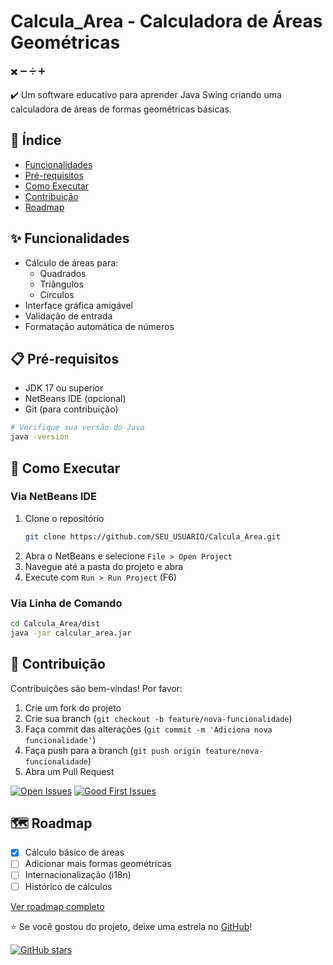 # Calcula_Area - Calculadora de Áreas Geométricas
:heavy_multiplication_x:  :heavy_minus_sign:  :heavy_division_sign:  :heavy_plus_sign:	

:heavy_check_mark: Um software educativo para aprender Java Swing criando uma calculadora de áreas de formas geométricas básicas.

## 📌 Índice

- [Funcionalidades](#-funcionalidades)
- [Pré-requisitos](#-pré-requisitos)
- [Como Executar](#-como-executar)
- [Contribuição](#-contribuição)
- [Roadmap](#-roadmap)

## ✨ Funcionalidades

- Cálculo de áreas para:
  - Quadrados
  - Triângulos
  - Círculos
- Interface gráfica amigável
- Validação de entrada
- Formatação automática de números

## 📋 Pré-requisitos

- JDK 17 ou superior
- NetBeans IDE (opcional)
- Git (para contribuição)

```bash
# Verifique sua versão do Java
java -version
```

## 🚀 Como Executar

### Via NetBeans IDE
1. Clone o repositório
   ```bash
   git clone https://github.com/SEU_USUARIO/Calcula_Area.git
   ```
2. Abra o NetBeans e selecione `File > Open Project`
3. Navegue até a pasta do projeto e abra
4. Execute com `Run > Run Project` (F6)

### Via Linha de Comando
```bash
cd Calcula_Area/dist
java -jar calcular_area.jar
```

## 🤝 Contribuição

Contribuições são bem-vindas! Por favor:

1. Crie um fork do projeto
2. Crie sua branch (`git checkout -b feature/nova-funcionalidade`)
3. Faça commit das alterações (`git commit -m 'Adiciona nova funcionalidade'`)
4. Faça push para a branch (`git push origin feature/nova-funcionalidade`)
5. Abra um Pull Request

[![Open Issues](https://img.shields.io/github/issues/SEU_USUARIO/Calcula_Area)](https://github.com/SEU_USUARIO/Calcula_Area/issues)
[![Good First Issues](https://img.shields.io/github/issues/SEU_USUARIO/Calcula_Area/good%20first%20issue)](https://github.com/SEU_USUARIO/Calcula_Area/issues?q=is%3Aissue+is%3Aopen+label%3A%22good+first+issue%22)

## 🗺️ Roadmap

- [x] Cálculo básico de áreas
- [ ] Adicionar mais formas geométricas
- [ ] Internacionalização (i18n)
- [ ] Histórico de cálculos

[Ver roadmap completo](ROADMAP.md)

⭐ Se você gostou do projeto, deixe uma estrela no [GitHub](https://github.com/SEU_USUARIO/Calcula_Area)!

[![GitHub stars](https://img.shields.io/github/stars/SEU_USUARIO/Calcula_Area?style=social)](https://github.com/SEU_USUARIO/Calcula_Area/stargazers)
